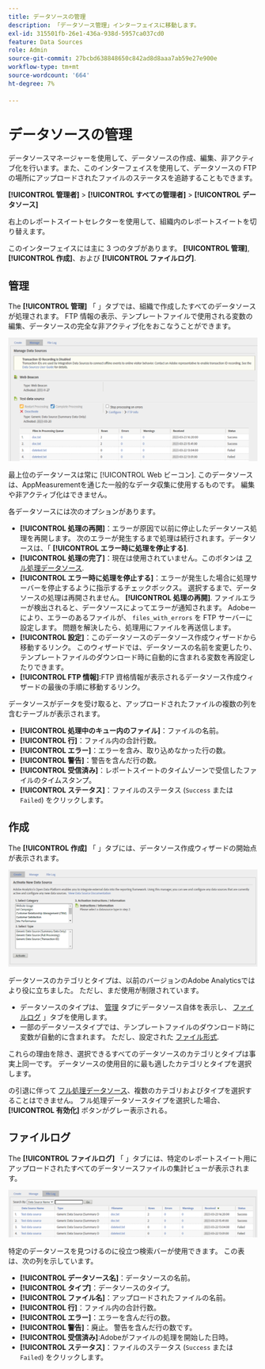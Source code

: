 ```yaml
---
title: データソースの管理
description: 「データソース管理」インターフェイスに移動します。
exl-id: 315501fb-26e1-436a-938d-5957ca037cd0
feature: Data Sources
role: Admin
source-git-commit: 27bcbd638848650c842ad8d8aaa7ab59e27e900e
workflow-type: tm+mt
source-wordcount: '664'
ht-degree: 7%

---
```


# データソースの管理

データソースマネージャーを使用して、データソースの作成、編集、非アクティブ化を行います。また、このインターフェイスを使用して、データソースの FTP の場所にアップロードされたファイルのステータスを追跡することもできます。

**[!UICONTROL 管理者]** > **[!UICONTROL すべての管理者]** > **[!UICONTROL データソース]**

右上のレポートスイートセレクターを使用して、組織内のレポートスイートを切り替えます。

このインターフェイスには主に 3 つのタブがあります。 **[!UICONTROL 管理]**, **[!UICONTROL 作成]**、および **[!UICONTROL ファイルログ]**.

## 管理

The **[!UICONTROL 管理]** 「 」タブでは、組織で作成したすべてのデータソースが処理されます。 FTP 情報の表示、テンプレートファイルで使用される変数の編集、データソースの完全な非アクティブ化をおこなうことができます。

![管理](assets/manage.png)

最上位のデータソースは常に [!UICONTROL Web ビーコン]. このデータソースは、AppMeasurementを通じた一般的なデータ収集に使用するものです。 編集や非アクティブ化はできません。

各データソースには次のオプションがあります。

* **[!UICONTROL 処理の再開]**：エラーが原因で以前に停止したデータソース処理を再開します。 次のエラーが発生するまで処理は続行されます。データソースは、「 **[!UICONTROL エラー時に処理を停止する]**.
* **[!UICONTROL 処理の完了]**：現在は使用されていません。このボタンは [フル処理データソース](full-processing-eol.md).
* **[!UICONTROL エラー時に処理を停止する]**：エラーが発生した場合に処理サーバーを停止するように指示するチェックボックス。 選択するまで、データソースの処理は再開されません。 **[!UICONTROL 処理の再開]**. ファイルエラーが検出されると、データソースによってエラーが通知されます。 Adobeーにより、エラーのあるファイルが、 `files_with_errors` を FTP サーバーに設定します。 問題を解決したら、処理用にファイルを再送信します。
* **[!UICONTROL 設定]**：このデータソースのデータソース作成ウィザードから移動するリンク。 このウィザードでは、データソースの名前を変更したり、テンプレートファイルのダウンロード時に自動的に含まれる変数を再設定したりできます。
* **[!UICONTROL FTP 情報]**:FTP 資格情報が表示されるデータソース作成ウィザードの最後の手順に移動するリンク。

データソースがデータを受け取ると、アップロードされたファイルの複数の列を含むテーブルが表示されます。

* **[!UICONTROL 処理中のキュー内のファイル]**：ファイルの名前。
* **[!UICONTROL 行]**：ファイル内の合計行数。
* **[!UICONTROL エラー]**：エラーを含み、取り込めなかった行の数。
* **[!UICONTROL 警告]**：警告を含んだ行の数。
* **[!UICONTROL 受信済み]**：レポートスイートのタイムゾーンで受信したファイルのタイムスタンプ。
* **[!UICONTROL ステータス]**：ファイルのステータス (`Success` または `Failed`) をクリックします。

## 作成

The **[!UICONTROL 作成]** 「 」タブには、データソース作成ウィザードの開始点が表示されます。

![作成](assets/create.png)

データソースのカテゴリとタイプは、以前のバージョンのAdobe Analyticsではより役に立ちました。 ただし、まだ使用が制限されています。

* データソースのタイプは、 [管理](#manage) タブにデータソース自体を表示し、 [ファイルログ](#file-log) 」タブを使用します。
* 一部のデータソースタイプでは、テンプレートファイルのダウンロード時に変数が自動的に含まれます。 ただし、設定された [ファイル形式](file-format.md).

これらの理由を除き、選択できるすべてのデータソースのカテゴリとタイプは事実上同一です。 データソースの使用目的に最も適したカテゴリとタイプを選択します。

の引退に伴って [フル処理データソース](full-processing-eol.md)、複数のカテゴリおよびタイプを選択することはできません。 フル処理データソースタイプを選択した場合、 **[!UICONTROL 有効化]** ボタンがグレー表示される。

## ファイルログ

The **[!UICONTROL ファイルログ]** 「 」タブには、特定のレポートスイート用にアップロードされたすべてのデータソースファイルの集計ビューが表示されます。

![ファイルログ](assets/file-log.png)

特定のデータソースを見つけるのに役立つ検索バーが使用できます。 この表は、次の列を示しています。

* **[!UICONTROL データソース名]**：データソースの名前。
* **[!UICONTROL タイプ]**：データソースのタイプ。
* **[!UICONTROL ファイル名]**：アップロードされたファイルの名前。
* **[!UICONTROL 行]**：ファイル内の合計行数。
* **[!UICONTROL エラー]**：エラーを含んだ行の数。
* **[!UICONTROL 警告]**：廃止。 警告を含んだ行の数です。
* **[!UICONTROL 受信済み]**:Adobeがファイルの処理を開始した日時。
* **[!UICONTROL ステータス]**：ファイルのステータス (`Success` または `Failed`) をクリックします。
